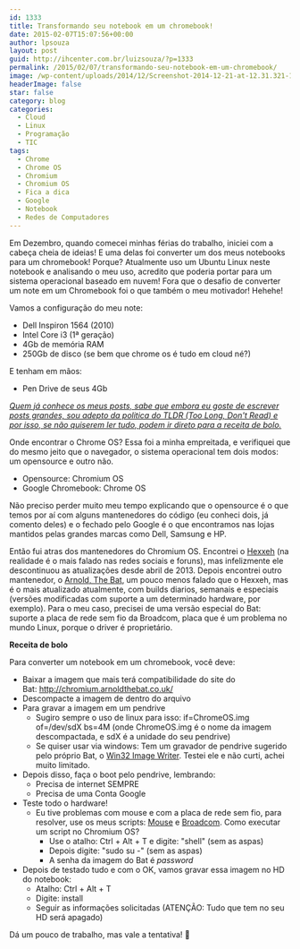 ```yaml
---
id: 1333
title: Transformando seu notebook em um chromebook!
date: 2015-02-07T15:07:56+00:00
author: lpsouza
layout: post
guid: http://ihcenter.com.br/luizsouza/?p=1333
permalink: /2015/02/07/transformando-seu-notebook-em-um-chromebook/
image: /wp-content/uploads/2014/12/Screenshot-2014-12-21-at-12.31.321-1200x675.png
headerImage: false
star: false
category: blog
categories:
  - Cloud
  - Linux
  - Programação
  - TIC
tags:
  - Chrome
  - Chrome OS
  - Chromium
  - Chromium OS
  - Fica a dica
  - Google
  - Notebook
  - Redes de Computadores
---
```

Em Dezembro, quando comecei minhas férias do trabalho, iniciei com a cabeça cheia de ideias! E uma delas foi converter um dos meus notebooks para um chromebook! Porque? Atualmente uso um Ubuntu Linux neste notebook e analisando o meu uso, acredito que poderia portar para um sistema operacional baseado em nuvem! Fora que o desafio de converter um note em um Chromebook foi o que também o meu motivador! Hehehe!

<!--more-->

Vamos a configuração do meu note:

  * Dell Inspiron 1564 (2010)
  * Intel Core i3 (1ª geração)
  * 4Gb de memória RAM
  * 250Gb de disco (se bem que chrome os é tudo em cloud né?)

E tenham em mãos:

  * Pen Drive de seus 4Gb

_<span style="text-decoration: underline;">Quem já conhece os meus posts, sabe que embora eu goste de escrever posts grandes, sou adepto da politica do TLDR (Too Long, Don't Read) e por isso, se não quiserem ler tudo, podem ir direto para a <a href="#tldr">receita de bolo</a>.</span>_

Onde encontrar o Chrome OS? Essa foi a minha empreitada, e verifiquei que do mesmo jeito que o navegador, o sistema operacional tem dois modos: um opensource e outro não.

  * Opensource: Chromium OS
  * Google Chromebook: Chrome OS

Não preciso perder muito meu tempo explicando que o opensource é o que temos por aí com alguns mantenedores do código (eu conheci dois, já comento deles) e o fechado pelo Google é o que encontramos nas lojas mantidos pelas grandes marcas como Dell, Samsung e HP.

Então fui atras dos mantenedores do Chromium OS. Encontrei o <a href="http://chromeos.hexxeh.net/" target="_blank">Hexxeh</a> (na realidade é o mais falado nas redes sociais e foruns), mas infelizmente ele descontinuou as atualizações desde abril de 2013. Depois encontrei outro mantenedor, o <a href="http://arnoldthebat.co.uk/" target="_blank">Arnold, The Bat</a>, um pouco menos falado que o Hexxeh, mas é o mais atualizado atualmente, com builds diarios, semanais e especiais (versões modificadas com suporte a um determinado hardware, por exemplo). Para o meu caso, precisei de uma versão especial do Bat: suporte a placa de rede sem fio da Broadcom, placa que é um problema no mundo Linux, porque o driver é proprietário.

<a id="tldr"></a>**Receita de bolo**

Para converter um notebook em um chromebook, você deve:

  * Baixar a imagem que mais terá compatibilidade do site do Bat: http://chromium.arnoldthebat.co.uk/
  * Descompacte a imagem de dentro do arquivo
  * Para gravar a imagem em um pendrive 
      * Sugiro sempre o uso de linux para isso: if=ChromeOS.img of=/dev/sdX bs=4M (onde ChromeOS.img é o nome da imagem descompactada, e sdX é a unidade do seu pendrive)
      * Se quiser usar via windows: Tem um gravador de pendrive sugerido pelo próprio Bat, o <a title="Win32 Image Writer" href="https://launchpad.net/win32-image-writer/" target="_blank">Win32 Image Writer</a>. Testei ele e não curti, achei muito limitado.
  * Depois disso, faça o boot pelo pendrive, lembrando: 
      * Precisa de internet SEMPRE
      * Precisa de uma Conta Google
  * Teste todo o hardware! 
      * Eu tive problemas com mouse e com a placa de rede sem fio, para resolver, use os meus scripts: <a title="Problemas com o mouse?" href="https://gist.github.com/lpsouza/d5e2ba84ef3a2217c8c5" target="_blank">Mouse</a> e <a title="Problemas com a Wireless da Broadcom?" href="https://gist.github.com/lpsouza/9e769d9222224b99a7df" target="_blank">Broadcom</a>. Como executar um script no Chromium OS? 
          * Use o atalho: Ctrl + Alt + T e digite: "shell" (sem as aspas)
          * Depois digite: "sudo su -" (sem as aspas)
          * A senha da imagem do Bat é _password_
  * Depois de testado tudo e com o OK, vamos gravar essa imagem no HD do notebook: 
      * Atalho: Ctrl + Alt + T
      * Digite: install
      * Seguir as informações solicitadas (ATENÇÃO: Tudo que tem no seu HD será apagado)

Dá um pouco de trabalho, mas vale a tentativa! 🙂

&nbsp;